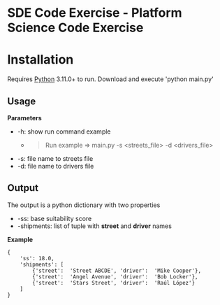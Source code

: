 # SDE Code Exercise - Platform Science Code Exercise


# Installation

Requires [Python](https://www.python.org/downloads/) 3.11.0+ to run.
Download and execute 'python main.py'


## Usage
**Parameters**
- -h: show run command example
	- >Run example => main.py -s <streets_file> -d <drivers_file>
- -s: file name to streets file
- -d: file name to drivers file

## Output
The output is a python dictionary with two properties
- -ss: base suitability score
- -shipments: list of tuple with **street** and **driver** names

**Example**
```
{
	'ss': 18.0,
	'shipments': [
		{'street':  'Street ABCDE', 'driver':  'Mike Cooper'},
		{'street':  'Angel Avenue', 'driver':  'Bob Locker'},
		{'street':  'Stars Street', 'driver':  'Raúl López'}
	]
}
```
